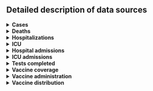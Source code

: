 ## Detailed description of data sources

<details>
<summary><b>Cases</b></summary>

| P/T   | Data sources                                                                                                                                                                                                                                                                                                                                                    |
|:------|:----------------------------------------------------------------------------------------------------------------------------------------------------------------------------------------------------------------------------------------------------------------------------------------------------------------------------------------------------------------|
| AB    | - COVID-19 Alberta statistics app (2020-03-05–2020-03-31)<br>- COVID-19 Alberta geospatial data; COVID-19 Alberta summary statistics (2020-04-01–2023-08-28)<br>- Alberta respiratory virus dashboard (2023-09-02–present)                                                                                                                                      |
| BC    | - British Columbia COVID-19 Situation Report (2020-01-29–present)                                                                                                                                                                                                                                                                                               |
| MB    | - Manitoba RHA times series CSV (2020-03-14–2022-03-25)<br>- Manitoba weekly surveillance report (2022-03-26–2022-11-05)<br>- Manitoba weekly surveillance report (2022-11-12–present)                                                                                                                                                                          |
| NB    | - CCODWG Covid19Canada dataset (2020-01-25–2021-03-07)<br>- New Brunswick dashboard (2021-03-08–2022-03-29)<br>- New Brunswick COVIDWATCH weekly report (2022-04-02–2022-12-10)<br>- New Brunswick COVIDWATCH weekly report (2022-12-17–2023-08-26)<br>- New Brunswick Respiratory Watch weekly report (2023-09-02–present)                                     |
| NL    | - CCODWG Covid19Canada dataset (2020-01-25–2021-03-15)<br>- Newfoundland & Labrador dashboard (2021-03-16–2022-03-11)<br>- Newfoundland & Labrador dashboard (2022-03-12–present)                                                                                                                                                                               |
| NS    | - Nova Scotia case CSV (2021-03-15–2021-01-22)<br>- Nova Scotia dashboard (2021-01-23–2021-12-09)<br>- Nova Scotia daily news release (2021-12-10–2022-03-04)<br>- Nova Scotia dashboard (2022-03-05–2023-05-22)<br>- Nova Scotia epidemiologic summary (monthly report) (2023-05-23–present)                                                                   |
| NT    | - Public Health Agency of Canada daily epidemiology update (2020-03-11–2022-06-08)<br>- Public Health Agency of Canada weekly epidemiology update (2022-06-11–2022-06-11)<br>- Northwest Territories COVID-19 dashboard (2022-06-13–2022-06-13)                                                                                                                 |
| NU    | - Public Health Agency of Canada daily epidemiology update (2020-03-11–2022-04-05)                                                                                                                                                                                                                                                                              |
| ON    | - Ontario confirmed positive cases (2020-01-23–present)                                                                                                                                                                                                                                                                                                         |
| PE    | - Public Health Agency of Canada daily epidemiology update (2020-03-11–2022-06-08)<br>- Public Health Agency of Canada weekly epidemiology update (2022-06-11–present)                                                                                                                                                                                          |
| QC    | - INSPQ time series data CSV (2020-01-24–present)                                                                                                                                                                                                                                                                                                               |
| SK    | - Saskatchewan total cases dashboard & Freedom of Information request (2020-03-11–2022-02-06)<br>- Saskatchewan weekly COVID-19 situation report (2022-02-12–2022-06-25)<br>- Saskatchewan monthly COVID-19 situation report (2022-07-16–2022-09-10)<br>- Saskatchewan Community Respiratory Illness Surveillance Program situation report (2022-09-17–present) |
| YT    | - Yukon dashboard (2020-03-19–2022-11-10)                                                                                                                                                                                                                                                                                                                       |
</details>

<details>
<summary><b>Deaths</b></summary>

| P/T   | Data sources                                                                                                                                                                                                                                                                                                                                                                                                                                                                           |
|:------|:---------------------------------------------------------------------------------------------------------------------------------------------------------------------------------------------------------------------------------------------------------------------------------------------------------------------------------------------------------------------------------------------------------------------------------------------------------------------------------------|
| AB    | - CCODWG Covid19Canada dataset (2020-03-08–2020-06-22)<br>- Alberta case CSV (2020-06-23–2021-11-17)<br>- Alberta case breakdown (2021-11-18–2023-07-24)<br>- COVID-19 Alberta summary statistics (2023-07-25–2023-08-28)<br>- Alberta respiratory virus dashboard (2023-09-30–present)<br>- Province-level data: COVID-19 Alberta summary statistics (2020-03-06–2023-08-19)<br>- Province-level data: Public Health Agency of Canada weekly epidemiology update (2023-08-26–present) |
| BC    | - British Columbia COVID-19 Situation Report (2020-01-29–present)                                                                                                                                                                                                                                                                                                                                                                                                                      |
| MB    | - Manitoba RHA times series CSV (2020-03-14–2022-03-19)<br>- Manitoba weekly surveillance report (2022-03-26–2022-11-05)<br>- Public Health Agency of Canada weekly epidemiology update (2022-11-12–present)                                                                                                                                                                                                                                                                           |
| NB    | - CCODWG Covid19Canada dataset (2020-01-25–2021-03-07)<br>- New Brunswick dashboard (2021-03-08–2022-03-29)<br>- New Brunswick COVIDWATCH weekly report (2022-04-02–2022-12-10)<br>- New Brunswick COVIDWATCH weekly report (2022-12-17–2023-08-26)<br>- New Brunswick Respiratory Watch weekly report (2023-09-02–present)                                                                                                                                                            |
| NL    | - CCODWG Covid19Canada dataset (2020-01-25–2021-03-15)<br>- Newfoundland & Labrador dashboard (2021-03-16–2022-03-11)<br>- Newfoundland & Labrador dashboard (2022-03-15–2022-05-05)<br>- Newfoundland & Labrador dashboard (2022-05-06–2023-06-21)<br>- Newfoundland & Labrador dashboard (2023-07-05–present)                                                                                                                                                                        |
| NS    | - CCODWG Covid19Canada dataset (2020-01-25–2021-01-18)<br>- Nova Scotia dashboard (2021-01-19–2022-01-18)<br>- Nova Scotia dashboard (2021-01-23–2021-12-09)<br>- Nova Scotia daily news release (2021-12-10–2022-03-04)<br>- Nova Scotia weekly report (2022-03-08–2023-05-22)<br>- Nova Scotia epidemiologic summary (monthly report) (2023-05-23–present)                                                                                                                           |
| NT    | - Public Health Agency of Canada daily epidemiology update (2020-03-11–2022-06-08)<br>- Public Health Agency of Canada weekly epidemiology update (2022-06-11–2022-06-11)<br>- Northwest Territories COVID-19 dashboard (2022-06-13–2022-06-13)                                                                                                                                                                                                                                        |
| NU    | - Public Health Agency of Canada daily epidemiology update (2020-03-11–2022-04-05)                                                                                                                                                                                                                                                                                                                                                                                                     |
| ON    | - Public Health Ontario Ontario COVID-19 Data Tool (2020-01-15–2023-08-26)<br>- Public Health Ontario Ontario Respiratory Virus Tool (2023-09-02–present)<br>- Province-level data: Ontario cumulative deaths (new methodology) CSV (2020-03-01–present)                                                                                                                                                                                                                               |
| PE    | - Public Health Agency of Canada daily epidemiology update (2020-03-11–2022-06-08)<br>- Public Health Agency of Canada weekly epidemiology update (2022-06-11–present)                                                                                                                                                                                                                                                                                                                 |
| QC    | - INSPQ time series data CSV (2020-01-24–present)                                                                                                                                                                                                                                                                                                                                                                                                                                      |
| SK    | - Saskatchewan total cases dashboard & Freedom of Information request (2020-04-04–2022-02-06)<br>- Saskatchewan weekly COVID-19 situation report (2022-02-12–2022-06-25)<br>- Public Health Agency of Canada weekly epidemiology update (2022-07-02–present)<br>- Province-level data: Public Health Agency of Canada daily epidemiology update (2022-02-07–2022-06-08)<br>- Province-level data: Public Health Agency of Canada weekly epidemiology update (2022-06-11–present)       |
| YT    | - Public Health Agency of Canada daily epidemiology update (2020-03-11–2022-02-17)<br>- Yukon dashboard (2022-02-18–2022-11-10)                                                                                                                                                                                                                                                                                                                                                        |
</details>

<details>
<summary><b>Hospitalizations</b></summary>

| P/T   | Data sources                                                                                                                                                                                                                                                                           |
|:------|:---------------------------------------------------------------------------------------------------------------------------------------------------------------------------------------------------------------------------------------------------------------------------------------|
| AB    | - COVID-19 Alberta summary statistics (2020-03-06–2022-01-31)<br>- COVID-19 Alberta summary statistics (2022-02-01–2023-08-21)                                                                                                                                                         |
| BC    | - covid19tracker.ca dataset (2020-01-25–2021-03-12)<br>- British Columbia dashboard (2021-03-13–2023-04-20)<br>- British Columbia COVID-19 Situation Report (2023-05-04–present)                                                                                                       |
| CAN   | - Public Health Agency of Canada weekly epidemiology update (2022-04-01–present)                                                                                                                                                                                                       |
| MB    | - covid19tracker.ca dataset (2020-01-25–2021-02-03)<br>- Manitoba dashboard (2021-02-04–2022-03-25)                                                                                                                                                                                    |
| NB    | - covid19tracker.ca dataset (2020-01-25–2021-03-07)<br>- New Brunswick dashboard (2021-03-08–2021-09-19)<br>- New Brunswick dashboard (2021-09-20–2021-01-20)<br>- New Brunswick dashboard (2021-01-21–2022-03-29)<br>- New Brunswick COVIDWATCH weekly report (2022-04-02–2022-12-10) |
| NL    | - Newfoundland & Labrador dashboard (2020-03-27–2022-03-11)                                                                                                                                                                                                                            |
| NS    | - covid19tracker.ca dataset (2020-01-25–2021-01-18)<br>- Nova Scotia dashboard (2021-01-19–2022-01-18)<br>- Nova Scotia dashboard (2022-01-19–2022-03-04)<br>- Nova Scotia weekly dashboard (2022-03-08–2023-05-22)                                                                    |
| ON    | - Ontario hospitalization CSV (2020-04-02–present)                                                                                                                                                                                                                                     |
| PE    | - PEI daily news releases and COVID-19 testing and case data webpage (2021-04-16–2022-11-08)                                                                                                                                                                                           |
| QC    | - INSPQ manual data CSV (2020-03-13–2020-04-10)<br>- MSSS hospitalization CSV (2020-04-11–present)                                                                                                                                                                                     |
| SK    | - Saskatchewan hospitalized cases dashboard (2020-03-26–2022-02-06)<br>- Saskatchewan weekly COVID-19 situation report (2022-02-09–2022-06-29)                                                                                                                                         |
</details>

<details>
<summary><b>ICU</b></summary>

| P/T   | Data sources                                                                                                                                                                                                                                                                           |
|:------|:---------------------------------------------------------------------------------------------------------------------------------------------------------------------------------------------------------------------------------------------------------------------------------------|
| AB    | - COVID-19 Alberta summary statistics (2020-03-06–2022-01-31)<br>- COVID-19 Alberta summary statistics (2022-02-01–2023-08-21)                                                                                                                                                         |
| BC    | - covid19tracker.ca dataset (2020-01-25–2021-03-12)<br>- British Columbia dashboard (2021-03-13–2023-04-20)<br>- British Columbia COVID-19 Situation Report (2023-05-04–present)                                                                                                       |
| CAN   | - Public Health Agency of Canada weekly epidemiology update (2022-04-01–present)                                                                                                                                                                                                       |
| MB    | - covid19tracker.ca dataset (2022-03-26–present)<br>- Manitoba dashboard (2021-02-04–2022-03-25)                                                                                                                                                                                       |
| NB    | - covid19tracker.ca dataset (2020-01-25–2021-03-07)<br>- New Brunswick dashboard (2021-03-08–2021-09-19)<br>- New Brunswick dashboard (2021-09-20–2022-01-20)<br>- New Brunswick dashboard (2022-01-21–2022-03-29)<br>- New Brunswick COVIDWATCH weekly report (2022-04-02–2022-12-10) |
| NL    | - covid19tracker.ca dataset (2020-01-25–2021-03-15)<br>- Newfoundland & Labrador dashboard (2021-03-16–2022-03-11)                                                                                                                                                                     |
| NS    | - covid19tracker.ca dataset (2020-01-25–2021-01-18)<br>- Nova Scotia dashboard (2021-01-19–2022-01-18)<br>- Nova Scotia dashboard (2022-01-19–2022-03-04)<br>- Nova Scotia weekly dashboard (2022-04-12–2023-05-22)                                                                    |
| ON    | - Ontario hospitalization CSV (2020-04-02–present)                                                                                                                                                                                                                                     |
| PE    | - PEI daily news releases and COVID-19 testing and case data webpage (2021-04-16–2022-11-08)                                                                                                                                                                                           |
| QC    | - INSPQ manual data CSV (2020-03-13–2020-04-10)<br>- MSSS hospitalization CSV (2020-04-11–present)                                                                                                                                                                                     |
| SK    | - Saskatchewan hospitalized cases dashboard (2020-03-26–2022-02-06)<br>- Saskatchewan weekly COVID-19 situation report (2022-02-09–2022-06-29)                                                                                                                                         |
</details>

<details>
<summary><b>Hospital admissions</b></summary>

| P/T   | Data sources                                                                                                                                                                                 |
|:------|:---------------------------------------------------------------------------------------------------------------------------------------------------------------------------------------------|
| AB    | - Alberta respiratory virus dashboard (2020-03-07–present)                                                                                                                                   |
| BC    | - British Columbia COVID-19 Situation Report (2020-01-03–present)                                                                                                                            |
| MB    | - Manitoba weekly surveillance report (2020-05-16–2022-03-19)<br>- Manitoba weekly surveillance report (2022-03-26–2022-11-05)<br>- Manitoba weekly surveillance report (2022-11-12–present) |
| ON    | - Public Health Ontario Ontario Respiratory Virus Tool (2020-01-11–present)                                                                                                                  |
| QC    | - INSPQ time series data CSV (2020-01-24–present)                                                                                                                                            |
| YT    | - Yukon dashboard (2020-07-14–2022-11-10)                                                                                                                                                    |
</details>

<details>
<summary><b>ICU admissions</b></summary>

| P/T   | Data sources                                                                                                                                                                                 |
|:------|:---------------------------------------------------------------------------------------------------------------------------------------------------------------------------------------------|
| AB    | - Alberta respiratory virus dashboard (2020-03-07–present)                                                                                                                                   |
| BC    | - British Columbia COVID-19 Situation Report (2020-01-03–present)                                                                                                                            |
| MB    | - Manitoba weekly surveillance report (2020-05-16–2022-03-19)<br>- Manitoba weekly surveillance report (2022-03-26–2022-11-05)<br>- Manitoba weekly surveillance report (2022-11-12–present) |
| ON    | - Not available                                                                                                                                                                              |
| QC    | - INSPQ time series data CSV (2020-01-24–present)                                                                                                                                            |
| YT    | - Not available                                                                                                                                                                              |
</details>

<details>
<summary><b>Tests completed</b></summary>

| P/T   | Data sources                                                                                                                                                                               |
|:------|:-------------------------------------------------------------------------------------------------------------------------------------------------------------------------------------------|
| AB    | - COVID-19 Alberta statistics app (2020-01-04–2020-03-05)<br>- COVID-19 Alberta summary statistics (2020-03-06–2023-08-26)<br>- Alberta respiratory virus dashboard (2023-09-02–present)   |
| BC    | - Public Health Agency of Canada System for Analyzing Laboratory Test counts (SALT) (2020-01-01–2022-11-19)<br>- British Columbia COVID-19 Situation Report (2022-11-26–present)           |
| MB    | - Public Health Agency of Canada System for Analyzing Laboratory Test counts (SALT) (2020-01-01–2022-11-19)<br>- Manitoba weekly surveillance report (2022-11-26–present)                  |
| NB    | - Public Health Agency of Canada System for Analyzing Laboratory Test counts (SALT) (2020-01-01–2022-11-20)                                                                                |
| NL    | - Public Health Agency of Canada System for Analyzing Laboratory Test counts (SALT) (2020-01-01–2022-11-22)                                                                                |
| NS    | - Public Health Agency of Canada System for Analyzing Laboratory Test counts (SALT) (2020-01-01–2022-11-19)                                                                                |
| NT    | - Public Health Agency of Canada System for Analyzing Laboratory Test counts (SALT) (2020-01-01–2022-11-17)                                                                                |
| NU    | - Public Health Agency of Canada System for Analyzing Laboratory Test counts (SALT) (2020-01-01–2022-11-20)                                                                                |
| ON    | - Public Health Agency of Canada System for Analyzing Laboratory Test counts (SALT) (2020-01-01–2022-11-19)<br>- Public Health Ontario Ontario Respiratory Virus Tool (2022-11-26–present) |
| PE    | - Public Health Agency of Canada System for Analyzing Laboratory Test counts (SALT) (2020-01-01–2022-11-22)                                                                                |
| QC    | - INSPQ time series data CSV (2020-01-24–present)                                                                                                                                          |
| SK    | - Public Health Agency of Canada System for Analyzing Laboratory Test counts (SALT) (2020-01-01–2022-11-22)                                                                                |
| YT    | - Yukon dashboard (2020-02-27–2022-11-10)                                                                                                                                                  |
</details>

<details>
<summary><b>Vaccine coverage</b></summary>

| P/T   | Data sources                                                                  |
|:------|:------------------------------------------------------------------------------|
| AB    | - Public Health Agency of Canada vaccination coverage (2020-12-19–present)    |
| BC    | - Public Health Agency of Canada vaccination coverage (2020-12-19–present)    |
| CAN   | - Public Health Agency of Canada vaccination coverage (2020-12-19–present)    |
| MB    | - Public Health Agency of Canada vaccination coverage (2020-12-19–present)    |
| NB    | - Public Health Agency of Canada vaccination coverage (2020-12-19–present)    |
| NL    | - Public Health Agency of Canada vaccination coverage (2020-12-19–present)    |
| NS    | - Public Health Agency of Canada vaccination coverage (2020-12-19–present)    |
| NT    | - Public Health Agency of Canada vaccination coverage (2020-12-19–present)    |
| NU    | - Public Health Agency of Canada vaccination coverage (2020-12-19–present)    |
| ON    | - Public Health Agency of Canada vaccination coverage (2020-12-19–present)    |
| PE    | - Public Health Agency of Canada vaccination coverage (2020-12-19–present)    |
| QC    | - Public Health Agency of Canada vaccination coverage (2020-12-19–2022-07-17) |
| SK    | - Public Health Agency of Canada vaccination coverage (2020-12-19–present)    |
| YT    | - Public Health Agency of Canada vaccination coverage (2020-12-19–present)    |
</details>

<details>
<summary><b>Vaccine administration</b></summary>

| P/T   | Data sources                                                                                                                                         |
|:------|:-----------------------------------------------------------------------------------------------------------------------------------------------------|
| AB    | - CCODWG Covid19Canada dataset (2020-12-19–2020-12-19)<br>- Public Health Agency of Canada vaccination administration (2020-12-19–present)           |
| BC    | - Public Health Agency of Canada vaccination administration (2020-12-19–present)                                                                     |
| MB    | - Manitoba vaccine dashboard time series (2020-12-19–2022-04-02)<br>- Public Health Agency of Canada vaccination administration (2020-12-19–present) |
| NB    | - CCODWG Covid19Canada dataset (2020-12-19–2020-12-19)<br>- Public Health Agency of Canada vaccination administration (2020-12-19–present)           |
| NL    | - Public Health Agency of Canada vaccination administration (2020-12-19–present)                                                                     |
| NS    | - Public Health Agency of Canada vaccination administration (2020-12-19–present)                                                                     |
| NT    | - Public Health Agency of Canada vaccination administration (2020-12-19–present)                                                                     |
| NU    | - Public Health Agency of Canada vaccination administration (2020-12-19–present)                                                                     |
| ON    | - Ontario vaccine data by age CSV (2020-12-19–2021-01-09)<br>- Public Health Agency of Canada vaccination administration (2020-12-19–present)        |
| PE    | - CCODWG Covid19Canada dataset (2020-12-19–2020-12-19)<br>- Public Health Agency of Canada vaccination administration (2020-12-19–present)           |
| QC    | - MSSS vaccine administration CSV (2020-12-19–present)                                                                                               |
| SK    | - Public Health Agency of Canada vaccination administration (2020-12-19–present)                                                                     |
| YT    | - Public Health Agency of Canada vaccination administration (2020-12-19–present)                                                                     |
</details>

<details>
<summary><b>Vaccine distribution</b></summary>

| P/T   | Data sources                                                                                                                         |
|:------|:-------------------------------------------------------------------------------------------------------------------------------------|
| CAN   | - CCODWG Covid19Canada dataset (2020-12-19–2021-01-01)<br>- Public Health Agency of Canada doses distributed (2020-12-19–2023-07-14) |
</details>